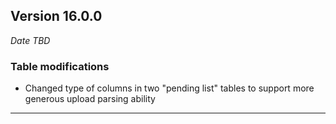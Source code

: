
## Version 16.0.0
_Date TBD_

### Table modifications
* Changed type of columns in two "pending list" tables to support more generous upload parsing ability

---
